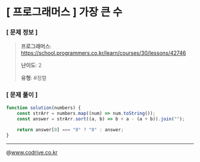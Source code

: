 # [ 프로그래머스 ] 가장 큰 수

### [ 문제 정보 ]
> **프로그래머스**: https://school.programmers.co.kr/learn/courses/30/lessons/42746
> 
> **난이도**: 2
>
> **유형**: #정렬


### [ 문제 풀이 ]
```JavaScript
function solution(numbers) {
    const strArr = numbers.map((num) => num.toString());
    const answer = strArr.sort((a, b) => b + a - (a + b)).join("");
    
    return answer[0] === "0" ? "0" : answer;
}
```


---
@www.codrive.co.kr